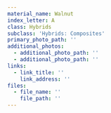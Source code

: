 ```yaml
---
material_name: Walnut
index_letter: A
class: Hybrids
subclass: 'Hybrids: Composites'
primary_photo_path: ''
additional_photos:
  - additional_photo_path: ''
  - additional_photo_path: ''
links:
  - link_title: ''
    link_address: ''
files:
  - file_name: ''
    file_path: ''
---
```


